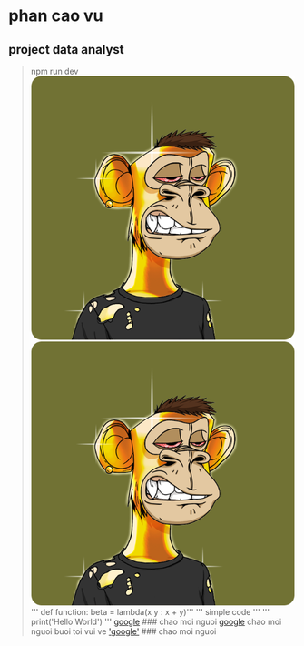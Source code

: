 # phan cao vu
## project data analyst 
> npm run dev
![monkey](./img/unnamed%20(2).png)
!['monkey1'](./img/unnamed%20(2).png)
''' def function:
    beta = lambda(x y : x + y)'''
''' simple code '''
''' print('Hello World') 
'''
[google](https://google.com) ### chao moi nguoi 
[google](https://google.com) chao moi nguoi buoi toi vui ve
['google'](https://google.com) ### chao moi nguoi 

